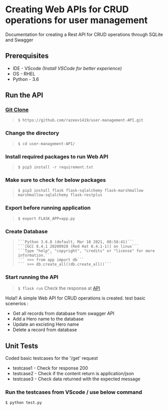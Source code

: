 # Creating Web APIs for CRUD operations for user management

Documentation for creating a Rest API for CRUD operations through SQLite and Swagger

## Prerequisites
- IDE - VScode _(Install VSCode for better experience)_
- OS - RHEL
- Python - 3.6

## Run the API
### [Git Clone](https://github.com/razeev1419/user-management-API.git)
>```$ https://github.com/razeev1419/user-management-API.git```
### Change the directory
>```$ cd user-management-API/```
### Install required packages to run Web API
>```$ pip3 install -r requirement.txt```
### Make sure to check for below packages
>```$ pip3 install flask flask-sqlalchemy flask-marshmallow marshmallow-sqlalchemy flask-restplus```
### Export before running application
>```$ export FLASK_APP=app.py```
### Create Database
>```$ python
>```Python 3.6.8 (default, Mar 18 2021, 08:58:41)```
>```[GCC 8.4.1 20200928 (Red Hat 8.4.1-1)] on linux```
>```Type "help", "copyright", "credits" or "license" for more information.```
>``` >>> from app import db```
>``` >>> db.create_all()db.create_all()```
### Start running the API
>```$ flask run```
> Check the response at [API](http://localhost:5000)

Hola!! A simple Web API for CRUD operations is created.
test basic scenerios :
- Get all records from database from swagger API
- Add a Hero name to the database
- Update an excisting Hero name
- Delete a record from database

## Unit Tests
Coded basic testcases for the '/get' request 
- testcase1 - Check for response 200
- testcase2 - Check if the content return is application/json
- testcase3 - Check data returned with the expected message
### Run the testcases from VScode / use below command
```$ python test.py```
